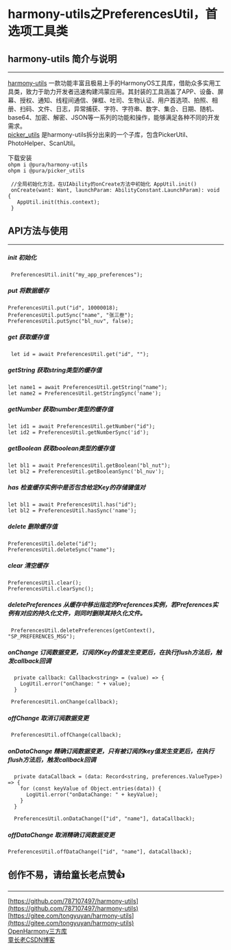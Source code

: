 # harmony-utils之PreferencesUtil，首选项工具类

## harmony-utils 简介与说明

------
[harmony-utils](https://ohpm.openharmony.cn/#/cn/detail/@pura%2Fharmony-utils) 一款功能丰富且极易上手的HarmonyOS工具库，借助众多实用工具类，致力于助力开发者迅速构建鸿蒙应用。其封装的工具涵盖了APP、设备、屏幕、授权、通知、线程间通信、弹框、吐司、生物认证、用户首选项、拍照、相册、扫码、文件、日志，异常捕获、字符、字符串、数字、集合、日期、随机、base64、加密、解密、JSON等一系列的功能和操作，能够满足各种不同的开发需求。    
[picker_utils](https://ohpm.openharmony.cn/#/cn/detail/@pura%2Fpicker_utils) 是harmony-utils拆分出来的一个子库，包含PickerUtil、PhotoHelper、ScanUtil。

下载安装  
`ohpm i @pura/harmony-utils`  
`ohpm i @pura/picker_utils`

 ```
  //全局初始化方法，在UIAbility的onCreate方法中初始化 AppUtil.init()
  onCreate(want: Want, launchParam: AbilityConstant.LaunchParam): void {
    AppUtil.init(this.context);
  }
 ```

## API方法与使用

------

##### init  初始化

```
 PreferencesUtil.init("my_app_preferences");
```

##### put  将数据缓存

```
PreferencesUtil.put("id", 10000018);
PreferencesUtil.putSync("name", "张三叁");
PreferencesUtil.putSync("bl_nuv", false);
```

##### get  获取缓存值

```
 let id = await PreferencesUtil.get("id", "");
```

##### getString  获取string类型的缓存值

```
let name1 = await PreferencesUtil.getString("name");
let name2 = PreferencesUtil.getStringSync('name');
```

##### getNumber  获取number类型的缓存值

```
let id1 = await PreferencesUtil.getNumber("id");
let id2 = PreferencesUtil.getNumberSync('id');
```

##### getBoolean  获取boolean类型的缓存值

```
let bl1 = await PreferencesUtil.getBoolean("bl_nut");
let bl2 = PreferencesUtil.getBooleanSync('bl_nuv');
```

##### has  检查缓存实例中是否包含给定Key的存储键值对

```
let bl1 = await PreferencesUtil.has("id");
let bl2 = PreferencesUtil.hasSync('name');
```

##### delete  删除缓存值

```
PreferencesUtil.delete("id");
PreferencesUtil.deleteSync("name");
```

##### clear  清空缓存

```
PreferencesUtil.clear();
PreferencesUtil.clearSync();
```

##### deletePreferences  从缓存中移出指定的Preferences实例，若Preferences实例有对应的持久化文件，则同时删除其持久化文件。

```
 PreferencesUtil.deletePreferences(getContext(), "SP_PREFERENCES_MSG");
```

##### onChange  订阅数据变更，订阅的Key的值发生变更后，在执行flush方法后，触发callback回调

```
  private callback: Callback<string> = (value) => {
    LogUtil.error("onChange: " + value);
  }
  
 PreferencesUtil.onChange(callback);
```

##### offChange  取消订阅数据变更

```
 PreferencesUtil.offChange(callback);
```

##### onDataChange  精确订阅数据变更，只有被订阅的key值发生变更后，在执行flush方法后，触发callback回调

```
  private dataCallback = (data: Record<string, preferences.ValueType>) => {
    for (const keyValue of Object.entries(data)) {
      LogUtil.error("onDataChange: " + keyValue);
    }
  }
  
  PreferencesUtil.onDataChange(["id", "name"], dataCallback);
```

##### offDataChange  取消精确订阅数据变更

```
PreferencesUtil.offDataChange(["id", "name"], dataCallback);
```

## 创作不易，请给童长老点赞👍

------
[https://github.com/787107497/harmony-utils](https://github.com/787107497/harmony-utils)   
[https://gitee.com/tongyuyan/harmony-utils](https://gitee.com/tongyuyan/harmony-utils)   
[OpenHarmony三方库](https://ohpm.openharmony.cn/#/cn/detail/@pura%2Fharmony-utils)   
[童长老CSDN博客](https://blog.csdn.net/qq_32922545)   
   



